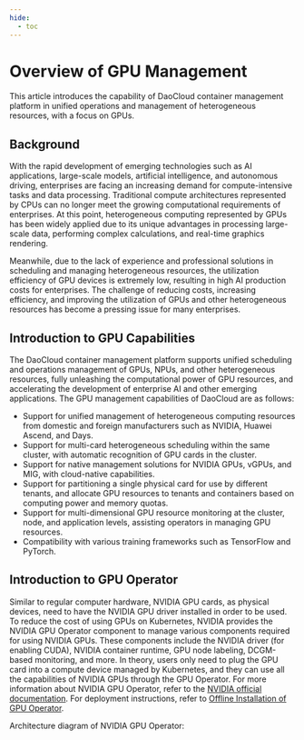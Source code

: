 ```yaml
---
hide:
  - toc
---
```


# Overview of GPU Management

This article introduces the capability of DaoCloud container management platform in unified operations and management of heterogeneous resources, with a focus on GPUs.

## Background

With the rapid development of emerging technologies such as AI applications, large-scale models, artificial intelligence, and autonomous driving, enterprises are facing an increasing demand for compute-intensive tasks and data processing. Traditional compute architectures represented by CPUs can no longer meet the growing computational requirements of enterprises. At this point, heterogeneous computing represented by GPUs has been widely applied due to its unique advantages in processing large-scale data, performing complex calculations, and real-time graphics rendering.

Meanwhile, due to the lack of experience and professional solutions in scheduling and managing heterogeneous resources, the utilization efficiency of GPU devices is extremely low, resulting in high AI production costs for enterprises. The challenge of reducing costs, increasing efficiency, and improving the utilization of GPUs and other heterogeneous resources has become a pressing issue for many enterprises.

## Introduction to GPU Capabilities

The DaoCloud container management platform supports unified scheduling and operations management of GPUs, NPUs, and other heterogeneous resources, fully unleashing the computational power of GPU resources, and accelerating the development of enterprise AI and other emerging applications. The GPU management capabilities of DaoCloud are as follows:

- Support for unified management of heterogeneous computing resources from domestic and foreign manufacturers such as NVIDIA, Huawei Ascend, and Days.
- Support for multi-card heterogeneous scheduling within the same cluster, with automatic recognition of GPU cards in the cluster.
- Support for native management solutions for NVIDIA GPUs, vGPUs, and MIG, with cloud-native capabilities.
- Support for partitioning a single physical card for use by different tenants, and allocate GPU resources to tenants and containers based on computing power and memory quotas.
- Support for multi-dimensional GPU resource monitoring at the cluster, node, and application levels, assisting operators in managing GPU resources.
- Compatibility with various training frameworks such as TensorFlow and PyTorch.

## Introduction to GPU Operator

Similar to regular computer hardware, NVIDIA GPU cards, as physical devices, need to have the NVIDIA GPU driver installed in order to be used. To reduce the cost of using GPUs on Kubernetes, NVIDIA provides the NVIDIA GPU Operator component to manage various components required for using NVIDIA GPUs. These components include the NVIDIA driver (for enabling CUDA), NVIDIA container runtime, GPU node labeling, DCGM-based monitoring, and more. In theory, users only need to plug the GPU card into a compute device managed by Kubernetes, and they can use all the capabilities of NVIDIA GPUs through the GPU Operator. For more information about NVIDIA GPU Operator, refer to the [NVIDIA official documentation](https://docs.nvidia.com/datacenter/cloud-native/gpu-operator/latest/index.html). For deployment instructions, refer to [Offline Installation of GPU Operator](nvidia/install_nvidia_driver_of_operator.md).

Architecture diagram of NVIDIA GPU Operator:


